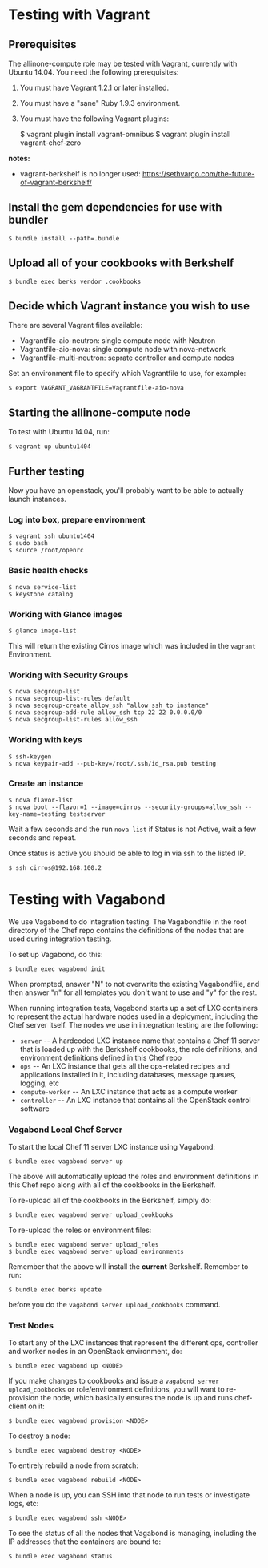 # Testing with Vagrant #

## Prerequisites ##

The allinone-compute role may be tested with Vagrant, currently with Ubuntu 14.04. You need the following prerequisites:

1. You must have Vagrant 1.2.1 or later installed.
2. You must have a "sane" Ruby 1.9.3 environment.
3. You must have the following Vagrant plugins:

    $ vagrant plugin install vagrant-omnibus
    $ vagrant plugin install vagrant-chef-zero

__notes:__

* vagrant-berkshelf is no longer used: https://sethvargo.com/the-future-of-vagrant-berkshelf/

## Install the gem dependencies for use with bundler

    $ bundle install --path=.bundle

## Upload all of your cookbooks with Berkshelf

    $ bundle exec berks vendor .cookbooks

## Decide which Vagrant instance you wish to use

There are several Vagrant files available:
* Vagrantfile-aio-neutron: single compute node with Neutron
* Vagrantfile-aio-nova: single compute node with nova-network
* Vagrantfile-multi-neutron: seprate controller and compute nodes

Set an environment file to specify which Vagrantfile to use, for example:

    $ export VAGRANT_VAGRANTFILE=Vagrantfile-aio-nova

## Starting the allinone-compute node ##

To test with Ubuntu 14.04, run:

    $ vagrant up ubuntu1404

## Further testing ##

Now you have an openstack, you'll probably want to be able to actually launch instances.

### Log into box,  prepare environment ###

    $ vagrant ssh ubuntu1404
    $ sudo bash
    $ source /root/openrc

### Basic health checks ###

    $ nova service-list
    $ keystone catalog

### Working with Glance images ###

    $ glance image-list

This will return the existing Cirros image which was included in the `vagrant` Environment.

### Working with Security Groups ###

    $ nova secgroup-list
    $ nova secgroup-list-rules default
    $ nova secgroup-create allow_ssh "allow ssh to instance"
    $ nova secgroup-add-rule allow_ssh tcp 22 22 0.0.0.0/0
    $ nova secgroup-list-rules allow_ssh

### Working with keys ###

    $ ssh-keygen
    $ nova keypair-add --pub-key=/root/.ssh/id_rsa.pub testing

### Create an instance ###

    $ nova flavor-list
    $ nova boot --flavor=1 --image=cirros --security-groups=allow_ssh --key-name=testing testserver

Wait a few seconds and the run `nova list` if Status is not Active, wait a few seconds and repeat.

Once status is active you should be able to log in via ssh to the listed IP.

    $ ssh cirros@192.168.100.2


# Testing with Vagabond #

We use Vagabond to do integration testing. The Vagabondfile in the root
directory of the Chef repo contains the definitions of the nodes that
are used during integration testing.

To set up Vagabond, do this:

    $ bundle exec vagabond init

When prompted, answer "N" to not overwrite the existing Vagabondfile, and then
answer "n" for all templates you don't want to use and "y" for the rest.

When running integration tests, Vagabond starts up a set of LXC containers
to represent the actual hardware nodes used in a deployment, including the
Chef server itself. The nodes we use in integration testing are the
following:

* `server` -- A hardcoded LXC instance name that contains a Chef 11 server
              that is loaded up with the Berkshelf cookbooks, the role definitions,
              and environment definitions defined in this Chef repo
* `ops` -- An LXC instance that gets all the ops-related recipes and applications
           installed in it, including databases, message queues, logging, etc
* `compute-worker` -- An LXC instance that acts as a compute worker
* `controller` -- An LXC instance that contains all the OpenStack control software

### Vagabond Local Chef Server

To start the local Chef 11 server LXC instance using Vagabond:

    $ bundle exec vagabond server up

The above will automatically upload the roles and environment
definitions in this Chef repo along with all of the cookbooks
in the Berkshelf.

To re-upload all of the cookbooks in the Berkshelf, simply do:

    $ bundle exec vagabond server upload_cookbooks

To re-upload the roles or environment files:

    $ bundle exec vagabond server upload_roles
    $ bundle exec vagabond server upload_environments

Remember that the above will install the **current** Berkshelf. Remember to
run:

    $ bundle exec berks update

before you do the `vagabond server upload_cookbooks` command.

### Test Nodes

To start any of the LXC instances that represent the different ops, controller
and worker nodes in an OpenStack environment, do:

    $ bundle exec vagabond up <NODE>

If you make changes to cookbooks and issue a `vagabond server upload_cookbooks` or
role/environment definitions, you will want to re-provision the node, which basically
ensures the node is up and runs chef-client on it:

    $ bundle exec vagabond provision <NODE>

To destroy a node:

    $ bundle exec vagabond destroy <NODE>

To entirely rebuild a node from scratch:

    $ bundle exec vagabond rebuild <NODE>

When a node is up, you can SSH into that node to run tests or investigate logs, etc:

    $ bundle exec vagabond ssh <NODE>

To see the status of all the nodes that Vagabond is managing, including the IP addresses
that the containers are bound to:

    $ bundle exec vagabond status
